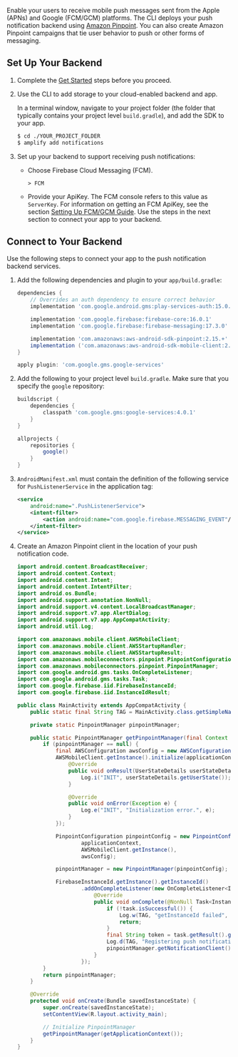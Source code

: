 Enable your users to receive mobile push messages sent from the Apple (APNs) and Google (FCM/GCM) platforms. The CLI deploys your push notification backend using [Amazon Pinpoint](http://docs.aws.amazon.com/pinpoint/latest/developerguide/).
You can also create Amazon Pinpoint campaigns that tie user behavior to push or other forms of messaging.

## Set Up Your Backend

1. Complete the [Get Started](~/start/start.md) steps before you proceed.

1. Use the CLI to add storage to your cloud-enabled backend and app.

    In a terminal window, navigate to your project folder (the folder that typically contains your project level `build.gradle`), and add the SDK to your app.

    ```bash
    $ cd ./YOUR_PROJECT_FOLDER
    $ amplify add notifications
    ```

1. Set up your backend to support receiving push notifications:

    - Choose Firebase Cloud Messaging (FCM).

        ```
        > FCM
        ```

    - Provide your ApiKey. The FCM console refers to this value as `ServerKey`. For information on getting an FCM ApiKey, see the section [Setting Up FCM/GCM Guide](~/sdk/push-notifications/setup-push-service.md). Use the steps in the next section to connect your app to your backend.

## Connect to Your Backend

Use the following steps to connect your app to the push notification backend services.

1. Add the following dependencies and plugin to your `app/build.gradle`:

    ```groovy
    dependencies {
        // Overrides an auth dependency to ensure correct behavior
        implementation 'com.google.android.gms:play-services-auth:15.0.1'

        implementation 'com.google.firebase:firebase-core:16.0.1'
        implementation 'com.google.firebase:firebase-messaging:17.3.0'

        implementation 'com.amazonaws:aws-android-sdk-pinpoint:2.15.+'
        implementation ('com.amazonaws:aws-android-sdk-mobile-client:2.15.+@aar') { transitive = true }
    }

    apply plugin: 'com.google.gms.google-services'
    ```

1. Add the following to your project level `build.gradle`. Make sure that you specify the `google` repository:

    ```groovy
    buildscript {
        dependencies {
            classpath 'com.google.gms:google-services:4.0.1'
        }
    }

    allprojects {
        repositories {
            google()
        }
    }
    ```

1. `AndroidManifest.xml` must contain the definition of the following service for `PushListenerService` in the application tag:

    ```xml
    <service
        android:name=".PushListenerService">
        <intent-filter>
            <action android:name="com.google.firebase.MESSAGING_EVENT"/>
        </intent-filter>
    </service>
    ```

1. Create an Amazon Pinpoint client in the location of your push notification code.

    ```java
    import android.content.BroadcastReceiver;
    import android.content.Context;
    import android.content.Intent;
    import android.content.IntentFilter;
    import android.os.Bundle;
    import android.support.annotation.NonNull;
    import android.support.v4.content.LocalBroadcastManager;
    import android.support.v7.app.AlertDialog;
    import android.support.v7.app.AppCompatActivity;
    import android.util.Log;

    import com.amazonaws.mobile.client.AWSMobileClient;
    import com.amazonaws.mobile.client.AWSStartupHandler;
    import com.amazonaws.mobile.client.AWSStartupResult;
    import com.amazonaws.mobileconnectors.pinpoint.PinpointConfiguration;
    import com.amazonaws.mobileconnectors.pinpoint.PinpointManager;
    import com.google.android.gms.tasks.OnCompleteListener;
    import com.google.android.gms.tasks.Task;
    import com.google.firebase.iid.FirebaseInstanceId;
    import com.google.firebase.iid.InstanceIdResult;

    public class MainActivity extends AppCompatActivity {
        public static final String TAG = MainActivity.class.getSimpleName();

        private static PinpointManager pinpointManager;

        public static PinpointManager getPinpointManager(final Context applicationContext) {
            if (pinpointManager == null) {
                final AWSConfiguration awsConfig = new AWSConfiguration(applicationContext);
                AWSMobileClient.getInstance().initialize(applicationContext, awsConfig, new Callback<UserStateDetails>() {
                    @Override
                    public void onResult(UserStateDetails userStateDetails) {
                        Log.i("INIT", userStateDetails.getUserState());
                    }

                    @Override
                    public void onError(Exception e) {
                        Log.e("INIT", "Initialization error.", e);
                    }
                });

                PinpointConfiguration pinpointConfig = new PinpointConfiguration(
                        applicationContext,
                        AWSMobileClient.getInstance(),
                        awsConfig);

                pinpointManager = new PinpointManager(pinpointConfig);

                FirebaseInstanceId.getInstance().getInstanceId()
                        .addOnCompleteListener(new OnCompleteListener<InstanceIdResult>() {
                            @Override
                            public void onComplete(@NonNull Task<InstanceIdResult> task) {
                                if (!task.isSuccessful()) {
                                    Log.w(TAG, "getInstanceId failed", task.getException());
                                    return;
                                }
                                final String token = task.getResult().getToken();
                                Log.d(TAG, "Registering push notifications token: " + token);
                                pinpointManager.getNotificationClient().registerDeviceToken(token);
                            }
                        });
            }
            return pinpointManager;
        }

        @Override
        protected void onCreate(Bundle savedInstanceState) {
            super.onCreate(savedInstanceState);
            setContentView(R.layout.activity_main);

            // Initialize PinpointManager
            getPinpointManager(getApplicationContext());
        }
    }
    ```
